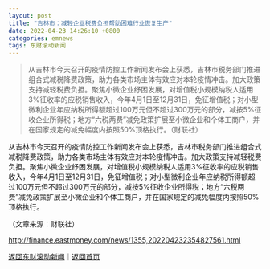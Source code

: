 ```yaml
---
layout: post
title: "吉林市：减轻企业税费负担帮助困难行业恢复生产"
date: 2022-04-23 14:26:10 +0800
categories: emnews
tags: 东财滚动新闻
---
```

> 从吉林市今天召开的疫情防控工作新闻发布会上获悉，吉林市税务部门推进组合式减税降费政策，助力各类市场主体有效应对本轮疫情冲击。加大政策支持减轻税费负担。聚焦小微企业纾困发展，对增值税小规模纳税人适用3%征收率的应税销售收入，今年4月1日至12月31日，免征增值税；对小型微利企业年应纳税所得额超过100万元但不超过300万元的部分，减按5%征收企业所得税；地方“六税两费”减免政策扩展至小微企业和个体工商户，并在国家规定的减免幅度内按照50%顶格执行。（财联社）

<p>从吉林市今天召开的疫情防控工作新闻发布会上获悉，吉林市税务部门推进组合式减税降费政策，助力各类市场主体有效应对本轮疫情冲击。加大政策支持减轻税费负担。聚焦小微企业纾困发展，对增值税小规模纳税人适用3%征收率的应税销售收入，今年4月1日至12月31日，免征增值税；对小型微利企业年应纳税所得额超过100万元但不超过300万元的部分，减按5%征收企业所得税；地方“六税两费”减免政策扩展至小微企业和个体工商户，并在国家规定的减免幅度内按照50%顶格执行。</p><p class="em_media">（文章来源：财联社）</p>

<http://finance.eastmoney.com/news/1355,202204232354827561.html>

[返回东财滚动新闻](//finews.withounder.com/emnews/)｜[返回首页](//finews.withounder.com/)